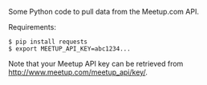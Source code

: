 Some Python code to pull data from the Meetup.com API. 

Requirements: 

    $ pip install requests
    $ export MEETUP_API_KEY=abc1234...

Note that your Meetup API key can be retrieved from http://www.meetup.com/meetup_api/key/.

